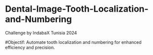 # Dental-Image-Tooth-Localization-and-Numbering
Challenge by IndabaX Tunisia 2024

#Objectif: Automate tooth localization and numbering for enhanced efficiency and precision.
